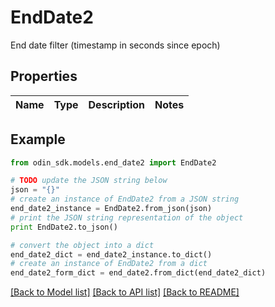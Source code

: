 # EndDate2

End date filter (timestamp in seconds since epoch)

## Properties

Name | Type | Description | Notes
------------ | ------------- | ------------- | -------------

## Example

```python
from odin_sdk.models.end_date2 import EndDate2

# TODO update the JSON string below
json = "{}"
# create an instance of EndDate2 from a JSON string
end_date2_instance = EndDate2.from_json(json)
# print the JSON string representation of the object
print EndDate2.to_json()

# convert the object into a dict
end_date2_dict = end_date2_instance.to_dict()
# create an instance of EndDate2 from a dict
end_date2_form_dict = end_date2.from_dict(end_date2_dict)
```
[[Back to Model list]](../README.md#documentation-for-models) [[Back to API list]](../README.md#documentation-for-api-endpoints) [[Back to README]](../README.md)


